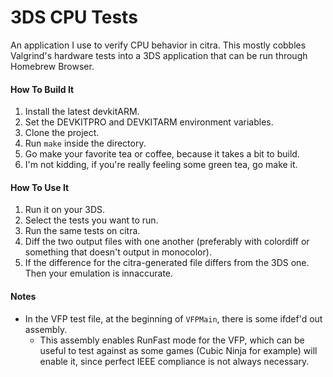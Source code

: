 # 3DS CPU Tests

An application I use to verify CPU behavior in citra.
This mostly cobbles Valgrind's hardware tests into a 3DS application that can be run through Homebrew Browser.

#### How To Build It

1. Install the latest devkitARM.
2. Set the DEVKITPRO and DEVKITARM environment variables.
3. Clone the project.
4. Run `make` inside the directory.
5. Go make your favorite tea or coffee, because it takes a bit to build.
6. I'm not kidding, if you're really feeling some green tea, go make it.

#### How To Use It

1. Run it on your 3DS.
2. Select the tests you want to run.
3. Run the same tests on citra.
4. Diff the two output files with one another (preferably with colordiff or something that doesn't output in monocolor).
5. If the difference for the citra-generated file differs from the 3DS one. Then your emulation is innaccurate.


#### Notes

- In the VFP test file, at the beginning of `VFPMain`, there is some ifdef'd out assembly.
  - This assembly enables RunFast mode for the VFP, which can be useful to test against
    as some games (Cubic Ninja for example) will enable it, since perfect IEEE compliance
    is not always necessary.